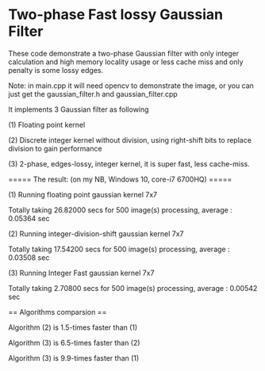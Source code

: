 # Two-phase Fast lossy Gaussian Filter
These code demonstrate a two-phase Gaussian filter with only integer calculation and high memory locality usage or less cache miss and only penalty is some lossy edges.


Note: in main.cpp it will need opencv to demonstrate the image, or you can just get the gaussian_filter.h and gaussian_filter.cpp


It implements 3 Gaussian filter as following

(1) Floating point kernel 

(2) Discrete integer kernel without division, using right-shift bits to replace division to gain performance

(3) 2-phase, edges-lossy, integer kernel, it is super fast, less cache-miss.




===== The result: (on my NB, Windows 10, core-i7 6700HQ) =====

(1) Running floating point gaussian kernel 7x7

 Totally taking 26.82000 secs for 500 image(s) processing, average : 0.05364 sec

(2) Running integer-division-shift gaussian kernel 7x7

 Totally taking 17.54200 secs for 500 image(s) processing, average : 0.03508 sec

(3) Running Integer Fast gaussian kernel 7x7

 Totally taking 2.70800 secs for 500 image(s) processing, average : 0.00542 sec

== Algorithms comparsion ==

Algorithm (2) is 1.5-times faster than (1)

Algorithm (3) is 6.5-times faster than (2)

Algorithm (3) is 9.9-times faster than (1)
